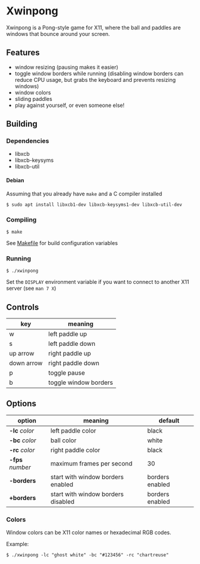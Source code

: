 # Xwinpong
Xwinpong is a Pong-style game for X11, where the ball and paddles are windows
that bounce around your screen.

## Features
- window resizing (pausing makes it easier)
- toggle window borders while running (disabling window borders can reduce CPU
  usage, but grabs the keyboard and prevents resizing windows)
- window colors
- sliding paddles
- play against yourself, or even someone else!

## Building
### Dependencies
- libxcb
- libxcb-keysyms
- libxcb-util

#### Debian
Assuming that you already have `make` and a C compiler installed
```
$ sudo apt install libxcb1-dev libxcb-keysyms1-dev libxcb-util-dev
```

### Compiling
```
$ make
```

See [Makefile](./Makefile) for build configuration variables

### Running
```
$ ./xwinpong
```

Set the `DISPLAY` environment variable if you want to connect to another X11
server (see `man 7 X`)

## Controls
key | meaning
--- | --------
w | left paddle up
s | left paddle down
up arrow | right paddle up
down arrow | right paddle down
p | toggle pause
b | toggle window borders

## Options
option | meaning | default
------ | ------- | -------
**-lc** *color* | left paddle color | black
**-bc** *color* | ball color | white
**-rc** *color* | right paddle color | black
**-fps** *number* | maximum frames per second | 30
**-borders** | start with window borders enabled | borders enabled
**+borders** | start with window borders disabled | borders enabled

### Colors
Window colors can be X11 color names or hexadecimal RGB codes.

Example:
```
$ ./xwinpong -lc "ghost white" -bc "#123456" -rc "chartreuse"
```
